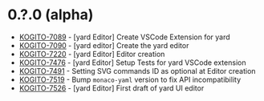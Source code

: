 # 0.?.0 (alpha)

- [KOGITO-7089](https://issues.redhat.com/browse/KOGITO-7089) - [yard Editor] Create VSCode Extension for yard
- [KOGITO-7090](https://issues.redhat.com/browse/KOGITO-7090) - [yard editor] Create the yard editor
- [KOGITO-7220](https://issues.redhat.com/browse/KOGITO-7220) - [yard Editor] Editor creation
- [KOGITO-7476](https://issues.redhat.com/browse/KOGITO-7476) - [yard Editor] Setup Tests for yard VSCode extension
- [KOGITO-7491](https://issues.redhat.com/browse/KOGITO-7491) - Setting SVG commands ID as optional at Editor creation
- [KOGITO-7519](https://issues.redhat.com/browse/KOGITO-7519) - Bump `monaco-yaml` version to fix API incompatibility
- [KOGITO-7526](https://issues.redhat.com/browse/KOGITO-7526) - [yard Editor] First draft of yard UI editor
